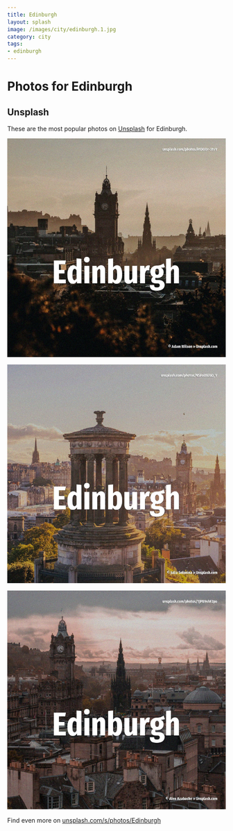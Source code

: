 ```yaml
---
title: Edinburgh
layout: splash
image: /images/city/edinburgh.1.jpg
category: city
tags:
- edinburgh
---
```

# Photos for Edinburgh

## Unsplash

These are the most popular photos on [Unsplash](https://unsplash.com) for Edinburgh.

![Edinburgh](/images/city/edinburgh.1.jpg)

![Edinburgh](/images/city/edinburgh.2.jpg)

![Edinburgh](/images/city/edinburgh.3.jpg)

Find even more on [unsplash.com/s/photos/Edinburgh](https://unsplash.com/s/photos/Edinburgh)